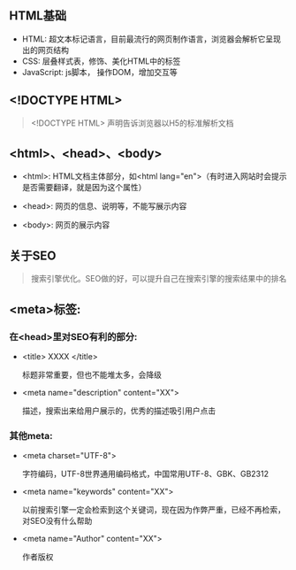 ## HTML基础

- HTML: 超文本标记语言，目前最流行的网页制作语言，浏览器会解析它呈现出的网页结构
- CSS: 层叠样式表，修饰、美化HTML中的标签
- JavaScript: js脚本， 操作DOM，增加交互等

## \<!DOCTYPE HTML>

> \<!DOCTYPE HTML> 声明告诉浏览器以H5的标准解析文档

## \<html>、\<head>、\<body>

- \<html>: HTML文档主体部分，如\<html lang="en">（有时进入网站时会提示是否需要翻译，就是因为这个属性）

- \<head>: 网页的信息、说明等，不能写展示内容

- \<body>: 网页的展示内容

## 关于SEO

> 搜索引擎优化。SEO做的好，可以提升自己在搜索引擎的搜索结果中的排名

## \<meta>标签:

### 在\<head>里对SEO有利的部分:

- \<title> XXXX \</title> 
    
    标题非常重要，但也不能堆太多，会降级
    
- \<meta name="description" content="XX">

    描述，搜索出来给用户展示的，优秀的描述吸引用户点击
   
### 其他meta: 
- \<meta charset="UTF-8">

    字符编码，UTF-8世界通用编码格式，中国常用UTF-8、GBK、GB2312
    
- \<meta name="keywords" content="XX">

    以前搜索引擎一定会检索到这个关键词，现在因为作弊严重，已经不再检索，对SEO没有什么帮助

- \<meta name="Author" content="XX">

    作者版权



